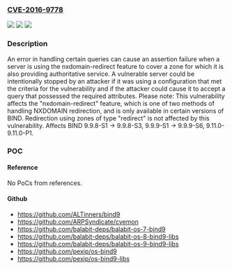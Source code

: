 ### [CVE-2016-9778](https://cve.mitre.org/cgi-bin/cvename.cgi?name=CVE-2016-9778)
![](https://img.shields.io/static/v1?label=Product&message=BIND%209&color=blue)
![](https://img.shields.io/static/v1?label=Version&message=BIND%2099.9.8-S1%20-%3E%209.9.8-S3%2C%209.9.9-S1%20-%3E%209.9.9-S6%2C%209.11.0-9.11.0-P1%20&color=brighgreen)
![](https://img.shields.io/static/v1?label=Vulnerability&message=Only%20servers%20which%20are%20performing%20NXDOMAIN%20redirection%20using%20the%20%22nxdomain-redirect%22%20function%20are%20potentially%20vulnerable%20and%20then%20only%20a%20subset%20of%20those%20servers.%20%20In%20order%20to%20be%20affected%20a%20server%20must%20be%20using%20nxdomain-redirect%20AND%20must%20be%20redirecting%20NXDOMAIN%20responses%20for%20a%20zone%20for%20which%20the%20server%20also%20provides%20authoritative%20service%20--%20therefore%20a%20purely%20recursive%20server%20is%20not%20at%20risk%2C%20either.%20%20Successful%20exploitation%20of%20the%20vulnerability%20will%20cause%20named%20to%20stop%20execution%20after%20encountering%20a%20REQUIRE%20assertion%20failure%20in%20db.c%2C%20resulting%20in%20denial%20of%20service%20to%20clients.&color=brighgreen)

### Description

An error in handling certain queries can cause an assertion failure when a server is using the nxdomain-redirect feature to cover a zone for which it is also providing authoritative service. A vulnerable server could be intentionally stopped by an attacker if it was using a configuration that met the criteria for the vulnerability and if the attacker could cause it to accept a query that possessed the required attributes. Please note: This vulnerability affects the "nxdomain-redirect" feature, which is one of two methods of handling NXDOMAIN redirection, and is only available in certain versions of BIND. Redirection using zones of type "redirect" is not affected by this vulnerability. Affects BIND 9.9.8-S1 -> 9.9.8-S3, 9.9.9-S1 -> 9.9.9-S6, 9.11.0-9.11.0-P1.

### POC

#### Reference
No PoCs from references.

#### Github
- https://github.com/ALTinners/bind9
- https://github.com/ARPSyndicate/cvemon
- https://github.com/balabit-deps/balabit-os-7-bind9
- https://github.com/balabit-deps/balabit-os-8-bind9-libs
- https://github.com/balabit-deps/balabit-os-9-bind9-libs
- https://github.com/pexip/os-bind9
- https://github.com/pexip/os-bind9-libs

